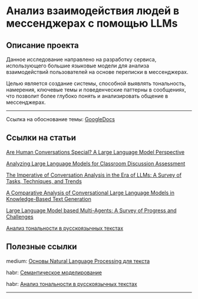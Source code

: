 # Анализ взаимодействия людей в  мессенджерах с помощью LLMs
## Описание проекта
  Данное исследование направлено на разработку сервиса, использующего большие языковые модели для анализа взаимодействий пользователей на основе переписки в мессенджерах.


  Целью является создание системы, способной выявлять тональность, намерения, ключевые темы и поведенческие паттерны в сообщениях, что позволит более глубоко понять и анализировать общение в мессенджерах. 

---
Ссылка на обоснование темы: [GoogleDocs](https://docs.google.com/document/d/1Q314_RXF0SDzG8tH7d6DlaXOZ8z3hVloAQTGEoBrgmI/edit?tab=t.0)

## Ссылки на статьи
[Are Human Conversations Special? A Large Language Model Perspective](https://arxiv.org/pdf/2403.05045)


[Analyzing Large Language Models for Classroom Discussion Assessment](https://educationaldatamining.org/edm2024/proceedings/2024.EDM-short-papers.50/2024.EDM-short-papers.50.pdf)


[The Imperative of Conversation Analysis in the Era of LLMs: A Survey of Tasks, Techniques, and Trends](https://arxiv.org/pdf/2409.14195)


[A Comparative Analysis of Conversational Large Language Models in Knowledge-Based Text Generation](https://www.researchgate.net/publication/377922820_A_Comparative_Analysis_of_Conversational_Large_Language_Models_in_Knowledge-Based_Text_Generation)


[Large Language Model based Multi-Agents: A Survey of Progress and Challenges](https://arxiv.org/pdf/2402.01680)


[Анализ тональности в русскоязычных текстах](https://ieeexplore.ieee.org/stamp/stamp.jsp?tp=&arnumber=9117010)


## Полезные ссылки
medium: [Основы Natural Language Processing для текста](https://habr.com/ru/companies/Voximplant/articles/446738/)


habr: [Семантическое моделирование](https://medium.com/@dmonakhov_47478/%D0%B2%D0%B2%D0%B5%D0%B4%D0%B5%D0%BD%D0%B8%D0%B5-%D0%B2-%D1%81%D0%B5%D0%BC%D0%B0%D0%BD%D1%82%D0%B8%D1%87%D0%B5%D1%81%D0%BA%D0%BE%D0%B5-%D0%BC%D0%BE%D0%B4%D0%B5%D0%BB%D0%B8%D1%80%D0%BE%D0%B2%D0%B0%D0%BD%D0%B8%D0%B5-ca58a3fcd48a)

habr: [Анализ тональности в русскоязычных текстах](https://habr.com/ru/companies/vk/articles/516214/)

---